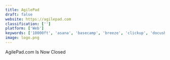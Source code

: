```yaml
---
title: AgilePad
draft: false 
website: https://agilepad.com
classification: ['']
platform: ['Web']
keywords: ['10000ft', 'asana', 'basecamp', 'breeze', 'clickup', 'docushare_by_xerox', 'jira', 'milestone_planner', 'orientdb', 'planbox', 'processwire', 'redmine', 'teamgantt', 'teamwork_projects', 'terraform', 'zoho_projects']
image: logo.png
---
```

AgilePad.com Is Now Closed